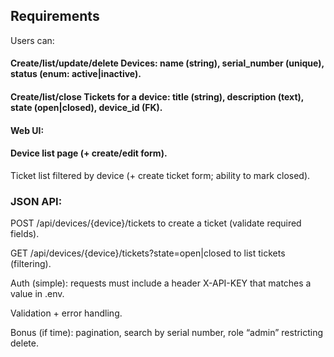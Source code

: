 ## Requirements

Users can:

#### Create/list/update/delete Devices: name (string), serial_number (unique), status (enum: active|inactive).

#### Create/list/close Tickets for a device: title (string), description (text), state (open|closed), device_id (FK).

#### Web UI:

#### Device list page (+ create/edit form).

Ticket list filtered by device (+ create ticket form; ability to mark closed).

### JSON API:

POST /api/devices/{device}/tickets to create a ticket (validate required fields).

GET /api/devices/{device}/tickets?state=open|closed to list tickets (filtering).

Auth (simple): requests must include a header X-API-KEY that matches a value in .env.

Validation + error handling.

Bonus (if time): pagination, search by serial number, role “admin” restricting delete.
